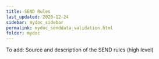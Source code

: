 ```yaml
---
title: SEND Rules
last_updated: 2020-12-24
sidebar: mydoc_sidebar
permalink: mydoc_senddata_validation.html
folder: mydoc
---
```


<font class='toBeAdded'>To add: Source and description of the SEND rules (high level)</font>
